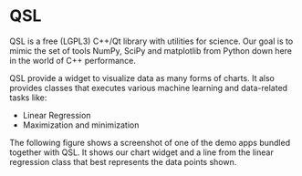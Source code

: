 QSL
===

QSL is a free (LGPL3) C++/Qt library with utilities for science. Our
goal is to mimic the set of tools NumPy, SciPy and matplotlib from
Python down here in the world of C++ performance.

QSL provide a widget to visualize data as many forms of charts. It also
provides classes that executes various machine learning and data-related
tasks like:

   * Linear Regression
   * Maximization and minimization

The following figure shows a screenshot of one of the demo apps bundled
together with QSL. It shows our chart widget and a line from the linear
regression class that best represents the data points shown.

[](https://github.com/elvismt/QSL/blob/master/demos/linreg.png)
